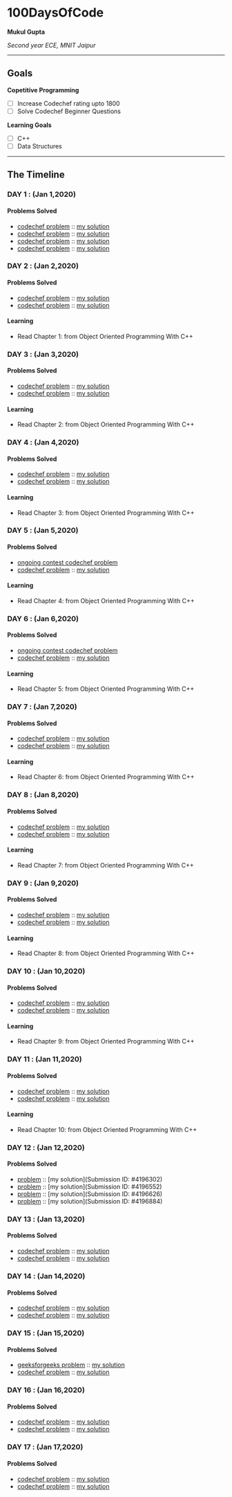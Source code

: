 # 100DaysOfCode

**Mukul Gupta**

*Second year ECE, MNIT Jaipur*

---

## Goals

**Copetitive Programming**
- [ ] Increase Codechef rating upto 1800
- [ ] Solve Codechef Beginner Questions

**Learning Goals**
- [ ] C++
- [ ] Data Structures

---

## The Timeline

### DAY 1 : (Jan 1,2020)

#### Problems Solved
- [codechef problem](https://www.codechef.com/problems/GDOG)
:: [my solution](https://www.codechef.com/viewsolution/28596215)
- [codechef problem](https://www.codechef.com/problems/FLOW014)
:: [my solution](https://www.codechef.com/viewsolution/28596866)
- [codechef problem](https://www.codechef.com/problems/DECINC)
:: [my solution](https://www.codechef.com/viewsolution/28596891)
- [codechef problem](https://www.codechef.com/problems/FLOW011)
:: [my solution](https://www.codechef.com/viewsolution/28596956)

### DAY 2 : (Jan 2,2020)

#### Problems Solved
- [codechef problem](https://www.codechef.com/problems/CANDY123)
:: [my solution](https://www.codechef.com/viewsolution/28606549)
- [codechef problem](https://www.codechef.com/problems/TWONMS)
:: [my solution](https://www.codechef.com/viewsolution/28606560)

#### Learning
- Read Chapter 1: from Object Oriented Programming With C++

### DAY 3 : (Jan 3,2020)

#### Problems Solved
- [codechef problem](https://www.codechef.com/problems/HOWMANY)
:: [my solution](https://www.codechef.com/viewsolution/28626347)
- [codechef problem](https://www.codechef.com/problems/TWOVSTEN)
:: [my solution](https://www.codechef.com/viewsolution/28626434)

#### Learning
- Read Chapter 2: from Object Oriented Programming With C++

### DAY 4 : (Jan 4,2020)

#### Problems Solved
- [codechef problem](https://www.codechef.com/problems/LONGSEQ)
:: [my solution](https://www.codechef.com/viewsolution/28677107)
- [codechef problem](https://www.codechef.com/problems/PPSUM)
:: [my solution](https://www.codechef.com/viewsolution/28677314)

#### Learning
- Read Chapter 3: from Object Oriented Programming With C++

### DAY 5 : (Jan 5,2020)

#### Problems Solved
- [ongoing contest codechef problem](https://www.codechef.com/JAN20B/problems/BRKBKS)
- [codechef problem](https://www.codechef.com/problems/SMPAIR)
:: [my solution](https://www.codechef.com/viewsolution/28718149)

#### Learning
- Read Chapter 4: from Object Oriented Programming With C++

### DAY 6 : (Jan 6,2020)

#### Problems Solved

- [ongoing contest codechef problem ](https://www.codechef.com/JAN20B/problems/DYNAMO)
- [codechef problem](https://www.codechef.com/problems/FLOW010)
:: [my solution](https://www.codechef.com/viewsolution/28744174)

#### Learning
- Read Chapter 5: from Object Oriented Programming With C++

### DAY 7 : (Jan 7,2020)

#### Problems Solved
- [codechef problem](https://www.codechef.com/problems/PALL01)
:: [my solution](https://www.codechef.com/viewsolution/28814019)
- [codechef problem](https://www.codechef.com/problems/AMR15A)
:: [my solution](https://www.codechef.com/viewsolution/28814183)

#### Learning
- Read Chapter 6: from Object Oriented Programming With C++

### DAY 8 : (Jan 8,2020)

#### Problems Solved
- [codechef problem](https://www.codechef.com/problems/PRB01)
:: [my solution](https://www.codechef.com/viewsolution/28814064)
- [codechef problem](https://www.codechef.com/problems/PRGIFT)
:: [my solution](https://www.codechef.com/viewsolution/28887564)

#### Learning
- Read Chapter 7: from Object Oriented Programming With C++

### DAY 9 : (Jan 9,2020)

#### Problems Solved
- [codechef problem](https://www.codechef.com/problems/PLMU)
:: [my solution](https://www.codechef.com/viewsolution/28914152)
- [codechef problem](https://www.codechef.com/problems/MISSP)
:: [my solution](https://www.codechef.com/viewsolution/28914205)

#### Learning
- Read Chapter 8: from Object Oriented Programming With C++

### DAY 10 : (Jan 10,2020)

#### Problems Solved
- [codechef problem](https://www.codechef.com/problems/LAPIN)
:: [my solution](https://www.codechef.com/viewsolution/28946810)
- [codechef problem](https://www.codechef.com/problems/COMM3)
:: [my solution](https://www.codechef.com/viewsolution/28947993)

#### Learning
- Read Chapter 9: from Object Oriented Programming With C++

### DAY 11 : (Jan 11,2020)

#### Problems Solved
- [codechef problem](https://www.codechef.com/submit/TRICOIN)
:: [my solution](https://www.codechef.com/viewsolution/28948436)
- [codechef problem](https://www.codechef.com/problems/POTATOES)
:: [my solution](https://www.codechef.com/viewsolution/28949601)

#### Learning
- Read Chapter 10: from Object Oriented Programming With C++

### DAY 12 : (Jan 12,2020)

#### Problems Solved
- [problem](https://hack.codingblocks.com/app/contests/255/p/104)
:: [my solution](Submission ID: #4196302)
- [problem](https://hack.codingblocks.com/app/contests/123/p/62)
:: [my solution](Submission ID: #4196552)
- [problem](https://hack.codingblocks.com/app/dcb/624)
:: [my solution](Submission ID: #4196626)
- [problem](https://hack.codingblocks.com/app/dcb/202)
:: [my solution](Submission ID: #4196884)

### DAY 13 : (Jan 13,2020)

#### Problems Solved
- [codechef problem](https://www.codechef.com/problems/LAPIN)
:: [my solution](https://www.codechef.com/viewsolution/28946810)
- [codechef problem](https://www.codechef.com/problems/COMM3)
:: [my solution](https://www.codechef.com/viewsolution/28947993)

### DAY 14 : (Jan 14,2020)

#### Problems Solved
- [codechef problem](https://www.codechef.com/problems/HEADBOB)
:: [my solution](https://www.codechef.com/viewsolution/28950895)
- [codechef problem](https://www.codechef.com/submit/TWTCLOSE)
:: [my solution](https://www.codechef.com/viewsolution/28952631)

### DAY 15 : (Jan 15,2020)

#### Problems Solved
- [geeksforgeeks problem](https://www.geeksforgeeks.org/fizz-buzz-implementation/)
:: [my solution](https://github.com/mukulguptamg7/100DaysOfCode/blob/master/mukulguptamg7/day15/.cpp)
- [codechef problem](https://www.codechef.com/status/CHEALG)
:: [my solution](https://www.codechef.com/viewsolution/29040801)

### DAY 16 : (Jan 16,2020)

#### Problems Solved
- [codechef problem](https://www.codechef.com/problems/TEST)
:: [my solution](https://www.codechef.com/viewsolution/29045947)
- [codechef problem](https://www.codechef.com/problems/ENTEXAM)
:: [my solution](https://www.codechef.com/viewsolution/29042946)

### DAY 17 : (Jan 17,2020)

#### Problems Solved

- [codechef problem](https://www.codechef.com/problems/MXCH)
:: [my solution](https://www.codechef.com/viewsolution/29040070)
- [codechef problem](https://www.codechef.com/problems/CHEFARRP)
:: [my solution](https://www.codechef.com/viewsolution/29035350)
